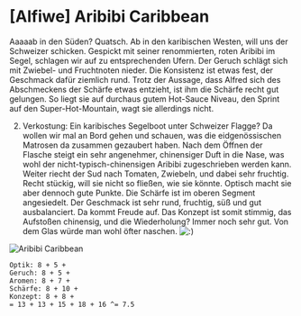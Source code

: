 # \[Alfiwe\] Aribibi Caribbean

Aaaaab in den Süden? Quatsch. Ab in den karibischen Westen, will uns der Schweizer schicken. Gespickt mit seiner renommierten, roten Aribibi im Segel, schlagen wir auf zu entsprechenden Ufern. Der Geruch schlägt sich mit Zwiebel- und Fruchtnoten nieder. Die Konsistenz ist etwas fest, der Geschmack dafür ziemlich rund. Trotz der Aussage, dass Alfred sich des Abschmeckens der Schärfe etwas entzieht, ist ihm die Schärfe recht gut gelungen. So liegt sie auf durchaus gutem Hot-Sauce Niveau, den Sprint auf den Super-Hot-Mountain, wagt sie allerdings nicht.

2. Verkostung: Ein karibisches Segelboot unter Schweizer Flagge? Da wollen wir mal an Bord gehen und schauen, was die eidgenössischen Matrosen da zusammen gezaubert haben. Nach dem Öffnen der Flasche steigt ein sehr angenehmer, chinensiger Duft in die Nase, was wohl der nicht-typisch-chinensigen Aribibi zugeschrieben werden kann. Weiter riecht der Sud nach Tomaten, Zwiebeln, und dabei sehr fruchtig. Recht stückig, will sie nicht so fließen, wie sie könnte. Optisch macht sie aber dennoch gute Punkte. Die Schärfe ist im oberen Segment angesiedelt. Der Geschmack ist sehr rund, fruchtig, süß und gut ausbalanciert. Da kommt Freude auf. Das Konzept ist somit stimmig, das Aufstoßen chinensig, und die Wiederholung? Immer noch sehr gut. Von dem Glas würde man wohl öfter naschen. ![:\)](https://chiliforum.hot-pain.de/styles/default/xenforo/smilies/smile.png)

![Aribibi Caribbean](https://farm8.staticflickr.com/7912/46606015861_46a6758327_h.jpg)

```text
Optik: 8 + 5 + 
Geruch: 8 + 5 +
Aromen: 8 + 7 +
Schärfe: 8 + 10 +
Konzept: 8 + 8 +
= 13 + 13 + 15 + 18 + 16 ^= 7.5
```

